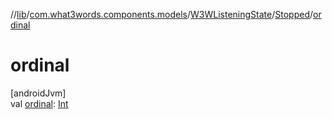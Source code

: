 //[lib](../../../../index.md)/[com.what3words.components.models](../../index.md)/[W3WListeningState](../index.md)/[Stopped](index.md)/[ordinal](ordinal.md)

# ordinal

[androidJvm]\
val [ordinal](ordinal.md): [Int](https://kotlinlang.org/api/latest/jvm/stdlib/kotlin/-int/index.html)
